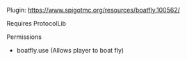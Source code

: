 Plugin: https://www.spigotmc.org/resources/boatfly.100562/

Requires ProtocolLib

Permissions
  * boatfly.use (Allows player to boat fly)
